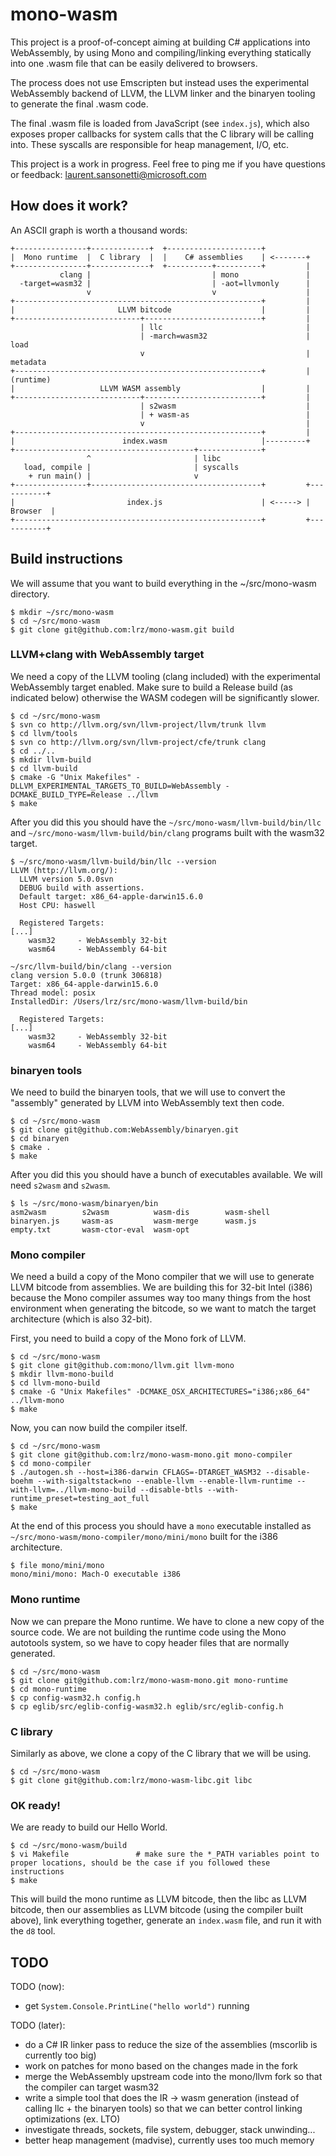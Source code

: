 # mono-wasm

This project is a proof-of-concept aiming at building C# applications into WebAssembly, by using Mono and  compiling/linking everything statically into one .wasm file that can be easily delivered to browsers.

The process does not use Emscripten but instead uses the experimental WebAssembly backend of LLVM, the LLVM linker and the binaryen tooling to generate the final .wasm code.

The final .wasm file is loaded from JavaScript (see `index.js`), which also exposes proper callbacks for system calls that the C library will be calling into. These syscalls are responsible for heap management, I/O, etc.

This project is a work in progress. Feel free to ping me if you have questions or feedback: laurent.sansonetti@microsoft.com

## How does it work?

An ASCII graph is worth a thousand words:

```
+----------------+-------------+  +---------------------+
|  Mono runtime  |  C library  |  |    C# assemblies    | <-------+
+----------------+-------------+  +----------+----------+         |
           clang |                           | mono               |
  -target=wasm32 |                           | -aot=llvmonly      |
                 v                           v                    |
+-------------------------------------------------------+         |
|                       LLVM bitcode                    |         |
+----------------------------+--------------------------+         |
                             | llc                                |
                             | -march=wasm32                      | load
                             v                                    | metadata
+-------------------------------------------------------+         | (runtime)
|                   LLVM WASM assembly                  |         |
+----------------------------+--------------------------+         |
                             | s2wasm                             |
                             | + wasm-as                          |
                             v                                    |
+-------------------------------------------------------+         |
|                        index.wasm                     |---------+
+----------------------------------------+--------------+               
                 ^                       | libc                         
   load, compile |                       | syscalls                     
    + run main() |                       v                             
+----------------+--------------------------------------+         +-----------+ 
|                         index.js                      | <-----> |  Browser  |
+-------------------------------------------------------+         +-----------+
```

## Build instructions

We will assume that you want to build everything in the ~/src/mono-wasm directory.

```
$ mkdir ~/src/mono-wasm
$ cd ~/src/mono-wasm
$ git clone git@github.com:lrz/mono-wasm.git build
```

### LLVM+clang with WebAssembly target

We need a copy of the LLVM tooling (clang included) with the experimental WebAssembly target enabled. Make sure to build a Release build (as indicated below) otherwise the WASM codegen will be significantly slower.

```
$ cd ~/src/mono-wasm
$ svn co http://llvm.org/svn/llvm-project/llvm/trunk llvm
$ cd llvm/tools
$ svn co http://llvm.org/svn/llvm-project/cfe/trunk clang
$ cd ../..
$ mkdir llvm-build
$ cd llvm-build
$ cmake -G "Unix Makefiles" -DLLVM_EXPERIMENTAL_TARGETS_TO_BUILD=WebAssembly -DCMAKE_BUILD_TYPE=Release ../llvm
$ make
```

After you did this you should have the `~/src/mono-wasm/llvm-build/bin/llc` and `~/src/mono-wasm/llvm-build/bin/clang` programs built with the wasm32 target.

```
$ ~/src/mono-wasm/llvm-build/bin/llc --version
LLVM (http://llvm.org/):
  LLVM version 5.0.0svn
  DEBUG build with assertions.
  Default target: x86_64-apple-darwin15.6.0
  Host CPU: haswell

  Registered Targets:
[...]
    wasm32     - WebAssembly 32-bit
    wasm64     - WebAssembly 64-bit
```

```
~/src/llvm-build/bin/clang --version
clang version 5.0.0 (trunk 306818)
Target: x86_64-apple-darwin15.6.0
Thread model: posix
InstalledDir: /Users/lrz/src/mono-wasm/llvm-build/bin

  Registered Targets:
[...]
    wasm32     - WebAssembly 32-bit
    wasm64     - WebAssembly 64-bit
```

### binaryen tools

We need to build the binaryen tools, that we will use to convert the "assembly" generated by LLVM into WebAssembly text then code.

```
$ cd ~/src/mono-wasm
$ git clone git@github.com:WebAssembly/binaryen.git
$ cd binaryen
$ cmake .
$ make
```

After you did this you should have a bunch of executables available. We will need `s2wasm` and `s2wasm`.

```
$ ls ~/src/mono-wasm/binaryen/bin
asm2wasm        s2wasm          wasm-dis        wasm-shell
binaryen.js     wasm-as         wasm-merge      wasm.js
empty.txt       wasm-ctor-eval  wasm-opt        
```

### Mono compiler

We need a build a copy of the Mono compiler that we will use to generate LLVM bitcode from assemblies. We are building this for 32-bit Intel (i386) because the Mono compiler assumes way too many things from the host environment when generating the bitcode, so we want to match the target architecture (which is also 32-bit).

First, you need to build a copy of the Mono fork of LLVM.

```
$ cd ~/src/mono-wasm
$ git clone git@github.com:mono/llvm.git llvm-mono
$ mkdir llvm-mono-build
$ cd llvm-mono-build
$ cmake -G "Unix Makefiles" -DCMAKE_OSX_ARCHITECTURES="i386;x86_64" ../llvm-mono
$ make
```

Now, you can now build the compiler itself.

```
$ cd ~/src/mono-wasm
$ git clone git@github.com:lrz/mono-wasm-mono.git mono-compiler
$ cd mono-compiler
$ ./autogen.sh --host=i386-darwin CFLAGS=-DTARGET_WASM32 --disable-boehm --with-sigaltstack=no --enable-llvm --enable-llvm-runtime --with-llvm=../llvm-mono-build --disable-btls --with-runtime_preset=testing_aot_full
$ make
```

At the end of this process you should have a `mono` executable installed as `~/src/mono-wasm/mono-compiler/mono/mini/mono` built for the i386 architecture.

```
$ file mono/mini/mono
mono/mini/mono: Mach-O executable i386
```

### Mono runtime

Now we can prepare the Mono runtime. We have to clone a new copy of the source code. We are not building the runtime code using the Mono autotools system, so we have to copy header files that are normally generated.

```
$ cd ~/src/mono-wasm
$ git clone git@github.com:lrz/mono-wasm-mono.git mono-runtime
$ cd mono-runtime
$ cp config-wasm32.h config.h
$ cp eglib/src/eglib-config-wasm32.h eglib/src/eglib-config.h
```

### C library

Similarly as above, we clone a copy of the C library that we will be using.

```
$ cd ~/src/mono-wasm
$ git clone git@github.com:lrz/mono-wasm-libc.git libc
```

### OK ready!

We are ready to build our Hello World.

```
$ cd ~/src/mono-wasm/build
$ vi Makefile               # make sure the *_PATH variables point to proper locations, should be the case if you followed these instructions
$ make
```

This will build the mono runtime as LLVM bitcode, then the libc as LLVM bitcode, then our assemblies as LLVM bitcode (using the compiler built above), link everything together, generate an `index.wasm` file, and run it with the `d8` tool.

## TODO

TODO (now):

* get `System.Console.PrintLine("hello world")` running

TODO (later):

* do a C# IR linker pass to reduce the size of the assemblies (mscorlib is currently too big)
* work on patches for mono based on the changes made in the fork
* merge the WebAssembly upstream code into the mono/llvm fork so that the compiler can target wasm32
* write a simple tool that does the IR -> wasm generation (instead of calling llc + the binaryen tools) so that we can better control linking optimizations (ex. LTO)
* investigate threads, sockets, file system, debugger, stack unwinding...
* better heap management (madvise), currently uses too much memory 
